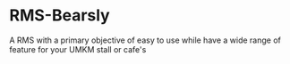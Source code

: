 # RMS-Bearsly
A RMS with a primary objective of easy to use while have a wide range of feature for your UMKM stall or cafe's
